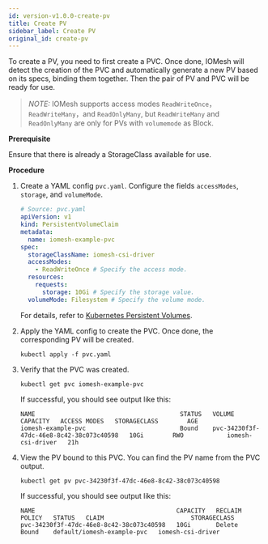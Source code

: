 ```yaml
---
id: version-v1.0.0-create-pv
title: Create PV
sidebar_label: Create PV
original_id: create-pv
---
```


To create a PV, you need to first create a PVC. Once done, IOMesh will detect the creation of the PVC and automatically generate a new PV based on its specs, binding them together. Then the pair of PV and PVC will be ready for use. 

> _NOTE:_ IOMesh supports access modes `ReadWriteOnce`，`ReadWriteMany`，and `ReadOnlyMany`, but `ReadWriteMany` and `ReadOnlyMany` are only for PVs with `volumemode` as Block.

**Prerequisite**

Ensure that there is already a StorageClass available for use.

**Procedure**
1. Create a YAML config `pvc.yaml`. Configure the fields `accessModes`, `storage`, and `volumeMode`.

    ```yaml
    # Source: pvc.yaml
    apiVersion: v1
    kind: PersistentVolumeClaim
    metadata:
      name: iomesh-example-pvc
    spec:
      storageClassName: iomesh-csi-driver
      accessModes:
        - ReadWriteOnce # Specify the access mode. 
      resources:
        requests:
          storage: 10Gi # Specify the storage value.
      volumeMode: Filesystem # Specify the volume mode.
    ```

    For details, refer to [Kubernetes Persistent Volumes](https://kubernetes.io/docs/concepts/storage/persistent-volumes/).
  
2. Apply the YAML config to create the PVC. Once done, the corresponding PV will be created.

    ```
    kubectl apply -f pvc.yaml
    ```

3. Verify that the PVC was created.

    ```
    kubectl get pvc iomesh-example-pvc
    ```
   If successful, you should see output like this:
    ```output
    NAME                                        STATUS   VOLUME                                     CAPACITY   ACCESS MODES   STORAGECLASS        AGE
    iomesh-example-pvc                          Bound    pvc-34230f3f-47dc-46e8-8c42-38c073c40598   10Gi        RWO            iomesh-csi-driver   21h   
    ```

4. View the PV bound to this PVC. You can find the PV name from the PVC output.

    ```
    kubectl get pv pvc-34230f3f-47dc-46e8-8c42-38c073c40598
    ```
   If successful, you should see output like this:
    ```output
    NAME                                       CAPACITY   RECLAIM POLICY   STATUS   CLAIM                        STORAGECLASS
    pvc-34230f3f-47dc-46e8-8c42-38c073c40598   10Gi       Delete           Bound    default/iomesh-example-pvc   iomesh-csi-driver
    ```


